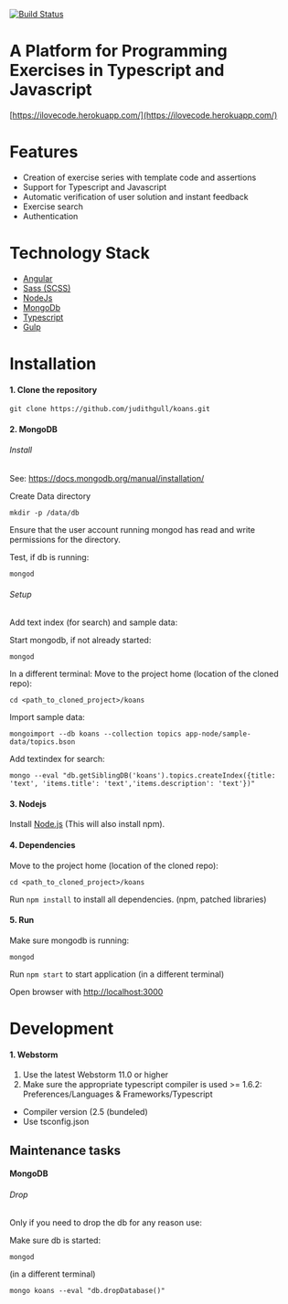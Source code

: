 [![Build Status](https://travis-ci.org/judithgull/koans.svg?branch=master)](https://travis-ci.org/judithgull/koans)

# A Platform for Programming Exercises in Typescript and Javascript

[https://ilovecode.herokuapp.com/](https://ilovecode.herokuapp.com/)

# Features

* Creation of exercise series with template code and assertions
* Support for Typescript and Javascript
* Automatic verification of user solution and instant feedback
* Exercise search
* Authentication

# Technology Stack

* [Angular](https://angular.io/)
* [Sass (SCSS)](http://sass-lang.com/)
* [NodeJs](https://nodejs.org/)
* [MongoDb](https://www.mongodb.org/)
* [Typescript](http://www.typescriptlang.org/)
* [Gulp](http://gulpjs.com/)

# Installation

#### 1. Clone the repository

```
git clone https://github.com/judithgull/koans.git
```

#### 2. MongoDB

###### Install

See: https://docs.mongodb.org/manual/installation/

Create Data directory

```
mkdir -p /data/db
```

Ensure that the user account running mongod has read and write permissions for the directory.

Test, if db is running:

```
mongod
```

###### Setup

Add text index (for search) and sample data:

Start mongodb, if not already started:

```
mongod
```

In a different terminal:
Move to the project home (location of the cloned repo):

```
cd <path_to_cloned_project>/koans
```

Import sample data:

```
mongoimport --db koans --collection topics app-node/sample-data/topics.bson
```

Add textindex for search:

```
mongo --eval "db.getSiblingDB('koans').topics.createIndex({title: 'text', 'items.title': 'text','items.description': 'text'})"
```

#### 3. Nodejs

Install [Node.js](http://nodejs.org/) (This will also install npm).

#### 4. Dependencies

Move to the project home (location of the cloned repo):

```
cd <path_to_cloned_project>/koans
```

Run `npm install` to install all dependencies. (npm, patched libraries)

#### 5. Run

Make sure mongodb is running:

```
mongod
```

Run `npm start` to start application (in a different terminal)

Open browser with [http://localhost:3000](http://localhost:3000)

# Development

#### 1. Webstorm

1. Use the latest Webstorm 11.0 or higher
2. Make sure the appropriate typescript compiler is used >= 1.6.2: Preferences/Languages & Frameworks/Typescript

* Compiler version (2.5 (bundeled)
* Use tsconfig.json

## Maintenance tasks

#### MongoDB

###### Drop

Only if you need to drop the db for any reason use:

Make sure db is started:

```
mongod
```

(in a different terminal)

```
mongo koans --eval "db.dropDatabase()"
```
